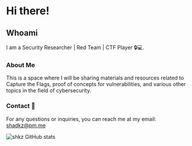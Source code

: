 # Hi there!

## Whoami
I am a Security Researcher | Red Team | CTF Player 🔒💻. 

### About Me
This is a space where I will be sharing materials and resources related to Capture the Flags, proof of concepts for vulnerabilities, and various other topics in the field of cybersecurity.

### Contact 📧
For any questions or inquiries, you can reach me at my email: shadkz@pm.me

![shkz GitHub stats](https://github-readme-stats.vercel.app/api?username=shkz-x&theme=radical&show_icons=true)
